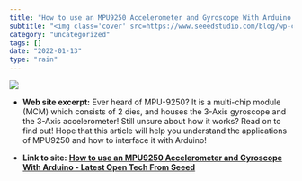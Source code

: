 ```yaml
---
title: "How to use an MPU9250 Accelerometer and Gyroscope With Arduino - Latest Open Tech From Seeed"
subtitle: "<img class='cover' src=https://www.seeedstudio.com/blog/wp-content/uploads/2020/06/image-58.png>"
category: "uncategorized"
tags: []
date: "2022-01-13"
type: "rain"
---
```

<img class="cover" src=https://www.seeedstudio.com/blog/wp-content/uploads/2020/06/image-58.png>



* **Web site excerpt:** Ever heard of MPU-9250? It is a multi-chip module (MCM) which consists of 2 dies, and houses the 3-Axis gyroscope and the 3-Axis accelerometer! Still unsure about how it works? Read on to find out! Hope that this article will help you understand the applications of MPU9250 and how to interface it with Arduino!

* **Link to site:** **[How to use an MPU9250 Accelerometer and Gyroscope With Arduino - Latest Open Tech From Seeed](https://www.seeedstudio.com/blog/2020/06/17/how-to-use-an-mpu9250-accelerometer-and-gyroscope-with-arduino/)**